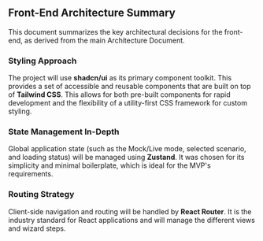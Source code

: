 ## Front-End Architecture Summary

This document summarizes the key architectural decisions for the front-end, as derived from the main Architecture Document.

### Styling Approach
The project will use **shadcn/ui** as its primary component toolkit. This provides a set of accessible and reusable components that are built on top of **Tailwind CSS**. This allows for both pre-built components for rapid development and the flexibility of a utility-first CSS framework for custom styling.

### State Management In-Depth
Global application state (such as the Mock/Live mode, selected scenario, and loading status) will be managed using **Zustand**. It was chosen for its simplicity and minimal boilerplate, which is ideal for the MVP's requirements.

### Routing Strategy
Client-side navigation and routing will be handled by **React Router**. It is the industry standard for React applications and will manage the different views and wizard steps.
